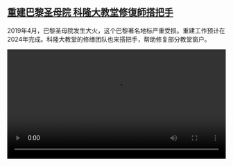 <!--1681915625000-->
[重建巴黎圣母院 科隆大教堂修復師搭把手](https://www.dw.com/zh/%E9%87%8D%E5%BB%BA%E5%B7%B4%E9%BB%8E%E5%9C%A3%E6%AF%8D%E9%99%A2%20%E7%A7%91%E9%9A%86%E5%A4%A7%E6%95%99%E5%A0%82%E4%BF%AE%E5%BE%A9%E5%B8%AB%E6%90%AD%E6%8A%8A%E6%89%8B/a-65374569)
------

<p>2019年4月，巴黎圣母院发生大火，这个巴黎著名地标严重受损。重建工作预计在2024年完成。科隆大教堂的修缮团队也来搭把手，帮助修复部分教堂窗户。</small></p><video src="https://tvdownloaddw-a.akamaihd.net/dwtv_video/flv/vdt_zh/2023/bchi230419_001_notredame_01r_AVC_1280x720.mp4" controls style="width:100%"></video>
